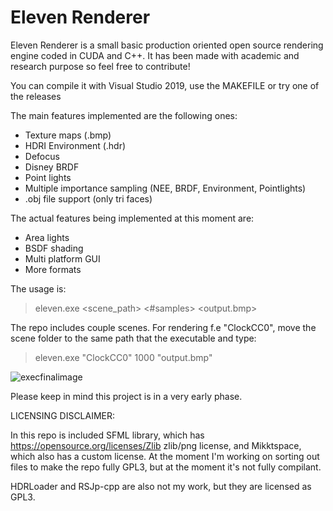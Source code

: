 # Eleven Renderer

Eleven Renderer is a small basic production oriented open source rendering engine coded in CUDA and C++. It has been made with academic and research purpose so feel free to contribute!

You can compile it with Visual Studio 2019, use the MAKEFILE or try one of the releases

The main features implemented are the following ones:
* Texture maps (.bmp)
* HDRI Environment (.hdr)
* Defocus
* Disney BRDF
* Point lights
* Multiple importance sampling (NEE, BRDF, Environment, Pointlights)
* .obj file support (only tri faces)

The actual features being implemented at this moment are:
* Area lights
* BSDF shading
* Multi platform GUI
* More formats

The usage is:

>eleven.exe <scene_path> <#samples> <output.bmp>

The repo includes couple scenes. For rendering f.e "ClockCC0", move the scene folder to the same path that the executable and type:

>eleven.exe "ClockCC0" 1000 "output.bmp"

![execfinalimage](https://user-images.githubusercontent.com/7725287/134220552-6e574522-64cd-4dda-a6ad-e21e46811f39.png)


Please keep in mind this project is in a very early phase.


LICENSING DISCLAIMER:

In this repo is included SFML library, which has https://opensource.org/licenses/Zlib zlib/png license, and Mikktspace, which also has a custom license. At the moment I'm working on sorting out files to make the repo fully GPL3, but at the moment it's not fully compilant.

HDRLoader and RSJp-cpp are also not my work, but they are licensed as GPL3.



